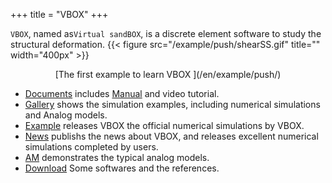 +++
title = "VBOX"
+++

`VBOX`, named as`Virtual sandBOX`, is a discrete element software to study the structural deformation.
{{< figure src="/example/push/shearSS.gif" title=""  width="400px" >}}
<center>[The first example to learn VBOX ](/en/example/push/)</center>

- [Documents](/en/docs/) includes [Manual](https://doc.geovbox.com/) and video tutorial.
- [Gallery](/en/gallery/) shows the simulation examples, including numerical simulations and Analog models.
- [Example](/en/example/) releases VBOX  the official numerical simulations by VBOX.
- [News](/en/blog/) publishs the news about VBOX, and releases excellent numerical simulations completed by users.
- [AM](/en/am/) demonstrates the typical analog models.
- [Download](/en/download/) Some softwares and the references.
